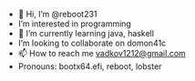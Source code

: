 - 👋 Hi, I’m @reboot231
-  I’m interested in programming
- 🌱 I’m currently learning java, haskell
-  I’m looking to collaborate on domon41c
- 📫 How to reach me vadkov1212@gmail.com
-  Pronouns: bootx64.efi, reboot, lobster

<!---
reboot231/reboot231 is a ✨ special ✨ repository because its `README.md` (this file) appears on your GitHub profile.
You can click the Preview link to take a look at your changes.
--->
